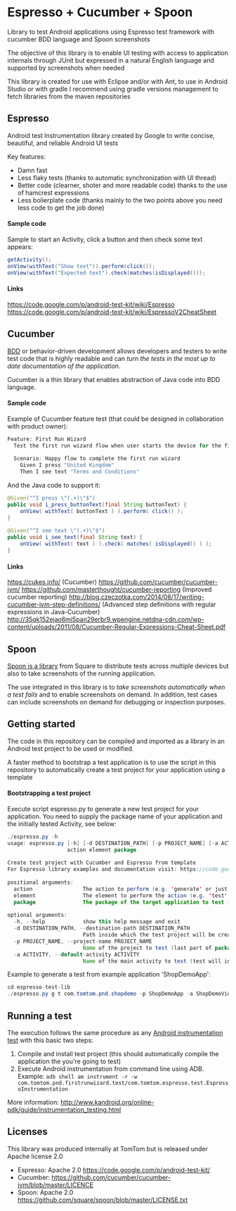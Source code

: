 # Espresso + Cucumber + Spoon

Library to test Android applications using Espresso test framework with cucumber BDD language and Spoon screenshots

The objective of this library is to enable UI testing with access to application internals through JUnit but expressed in a natural English language and supported by screenshots when needed

This library is created for use with Eclipse and/or with Ant, to use in Android Studio or with gradle I recommend using gradle versions management to fetch libraries from the maven repositories


## Espresso

Android test Instrumentation library created by Google to write concise, beautiful, and reliable Android UI tests

Key features:
+ Damn fast
+ Less flaky tests (thanks to automatic synchronization with UI thread)
+ Better code (clearner, shoter and more readable code) thanks to the use of hamcrest expressions
+ Less bolierplate code (thanks mainly to the two points above you need less code to get the job done)

#### Sample code
Sample to start an Activity, click a button and then check some text appears:
```java
getActivity();
onView(withText("Show text")).perform(click());
onView(withText("Expected text").check(matches(isDisplayed()));
```

#### Links
https://code.google.com/p/android-test-kit/wiki/Espresso
https://code.google.com/p/android-test-kit/wiki/EspressoV2CheatSheet


## Cucumber

[BDD](http://en.wikipedia.org/wiki/Behavior-driven_development) or behavior-driven development allows developers and testers to write test code that is highly readable and can *turn the tests in the most up to date documentation of the application*.

Cucumber is a thin library that enables abstraction of Java code into BDD language.

#### Sample code
Example of Cucumber feature test (that could be designed in collaboration with product owner):
```java
Feature: First Run Wizard
  Test the first run wizard flow when user starts the device for the first time
  
  Scenario: Happy flow to complete the first run wizard
    Given I press "United Kingdom"
    Then I see text "Terms and Conditions"
```

And the Java code to support it: 
```java
@Given("^I press \"(.+)\"$")
public void i_press_buttonText(final String buttonText) {
    onView( withText( buttonText ) ).perform( click() );
}
 
@Given("^I see text \"(.+)\"$")
public void i_see_text(final String text) {
    onView( withText( text ) ).check( matches( isDisplayed() ) );
}
```

#### Links
https://cukes.info/ (Cucumber)
https://github.com/cucumber/cucumber-jvm/
https://github.com/masterthought/cucumber-reporting (Improved cucumber reporting)
http://blog.czeczotka.com/2014/08/17/writing-cucumber-jvm-step-definitions/ (Advanced step definitions with regular expressions in Java-Cucumber)
http://35qk152ejao6mi5pan29erbr9.wpengine.netdna-cdn.com/wp-content/uploads/2011/08/Cucumber-Regular-Expressions-Cheat-Sheet.pdf


## Spoon

[Spoon is a library](https://github.com/square/spoon) from Square to distribute tests across multiple devices but also to take screenshots of the running application.

The use integrated in this library is to *take screenshots automatically when a test fails* and to enable screenshots on demand. In addition, test cases can include screenshots on demand for debugging or inspection purposes.


## Getting started

The code in this repository can be compiled and imported as a library in an Android test project to be used or modified.

A faster method to bootstrap a test application is to use the script in this repository to automatically create a test project for your application using a template

#### Bootstrapping a test project
Execute script espresso.py to generate a new test project for your application.
You need to supply the package name of your application and the initially tested Activity, see below:
```java
./espresso.py -h
usage: espresso.py [-h] [-d DESTINATION_PATH] [-p PROJECT_NAME] [-a ACTIVITY]
                   action element package
 
Create test project with Cucumber and Espresso from template    
For Espresso library examples and documentation visit: https://code.google.com/p/android-test-kit/wiki/EspressoSamples
 
positional arguments:
  action                The action to perform (e.g. 'generate' or just 'g')
  element               The element to perform the action (e.g. 'test' or just 't')
  package               The package of the target application to test (e.g. com.tomtom.pnd.firstrunwizard)
 
optional arguments:
  -h, --help            show this help message and exit
  -d DESTINATION_PATH, --destination-path DESTINATION_PATH
                        Path inside which the test project will be created and placed (e.g. .../MyAppProject/test)
  -p PROJECT_NAME, --project-name PROJECT_NAME
                        Name of the project to test (last part of package name is used by default)
  -a ACTIVITY, --default-activity ACTIVITY
                        Name of the main activity to test (test will instrument this activity as starting point, e.g. HomeActivity)
```

Example to generate a test from example application 'ShopDemoApp':
```java
cd espresso-test-lib
./espresso.py g t com.tomtom.pnd.shopdemo -p ShopDemoApp -a ShopDemoVideoActivity -d ../../pndapps/Apps/ShopDemoApp/test
```

## Running a test

The execution follows the same procedure as any [Android instrumentation test](http://developer.android.com/tools/testing/testing_android.html) with this basic two steps:
1. Compile and install test project (this should automatically compile the application the you're going to test)
2. Execute Android instrumentation from command line using ADB. Example: `adb shell am instrument -r -w com.tomtom.pnd.firstrunwizard.test/com.tomtom.espresso.test.EspressoInstrumentation`

More information: http://www.kandroid.org/online-pdk/guide/instrumentation_testing.html


## Licenses

This library was produced internally at TomTom but is released under Apache license 2.0

- Espresso: Apache 2.0 https://code.google.com/p/android-test-kit/
- Cucumber: https://github.com/cucumber/cucumber-jvm/blob/master/LICENCE
- Spoon: Apache 2.0 https://github.com/square/spoon/blob/master/LICENSE.txt